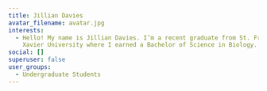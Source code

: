 ```yaml
---
title: Jillian Davies
avatar_filename: avatar.jpg 
interests:
  - Hello! My name is Jillian Davies. I’m a recent graduate from St. Francis
    Xavier University where I earned a Bachelor of Science in Biology. I’m currently working in the McNichol Lab on a collaborative project with NRC colleagues and Dr. Tammy Rodela. Our research focuses on investigating the effects of microplastics on the gut microbiome of zebrafish. This experience has sparked an interest in host-microbe interactions and I plan to pursue a Master’s degree to explore this area further. Outside the lab I enjoy spending time outdoors watching movies and working on DIY projects.
social: []
superuser: false
user_groups:
  - Undergraduate Students
---
```

